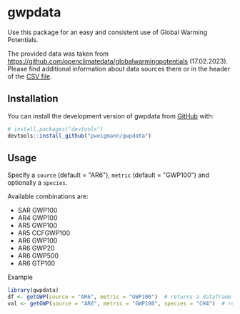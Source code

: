
# gwpdata

<!-- badges: start -->
<!-- badges: end -->

Use this package for an easy and consistent use of Global Warming Potentials.

The provided data was taken from https://github.com/openclimatedata/globalwarmingpotentials (17.02.2023).
Please find additional information about data sources there or in the header of the [CSV file](https://github.com/pweigmann/gwpdata/data/globalwarmingpotentials.csv).


## Installation

You can install the development version of gwpdata from [GitHub](https://github.com/) with:

``` r
# install.packages("devtools")
devtools::install_github("pweigmann/gwpdata")
```

## Usage

Specify a `source` (default = "AR6"), `metric` (default = "GWP100") and optionally a `species`. 

Available combinations are:
- SAR GWP100
- AR4 GWP100
- AR5 GWP100
- AR5 CCFGWP100
- AR6 GWP100
- AR6 GWP20
- AR6 GWP500
- AR6 GTP100

Example
``` r
library(gwpdata)
df <- getGWP(source = "AR6", metric = "GWP100")  # returns a dataframe
val <- getGWP(source = "AR6", metric = "GWP100", species = "CH4")  # returns a single value
```

